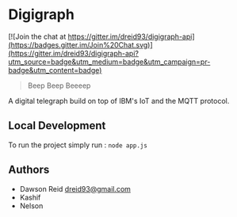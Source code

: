# Digigraph

[![Join the chat at https://gitter.im/dreid93/digigraph-api](https://badges.gitter.im/Join%20Chat.svg)](https://gitter.im/dreid93/digigraph-api?utm_source=badge&utm_medium=badge&utm_campaign=pr-badge&utm_content=badge)

> Beep Beep Beeeep

A digital telegraph build on top of IBM's IoT and the MQTT protocol.

## Local Development

To run the project simply run : `node app.js`

## Authors

- Dawson Reid <dreid93@gmail.com>
- Kashif
- Nelson

